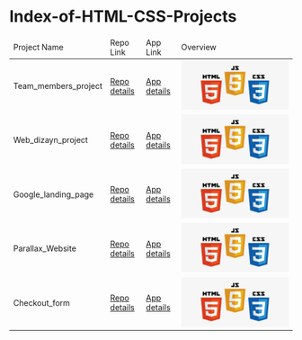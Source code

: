 # Index-of-HTML-CSS-Projects

<table>
    <thead>
        <tr>
            <td>Project Name</td>
            <td>Repo Link</td>
            <td>App Link</td>
            <td>Overview</td>
        </tr>
    </thead>
    <tbody> <tr>
            <td>Team_members_project</td>
            <td><a href="https://github.com/Meltem-Karaagac/Team_member_project" target="_blank">Repo details</a></td>
            <td><a href="https://meltem-karaagac.github.io/Team_member_project/" target="_blank">App details</a></td>
            <td><img src="./IMG.png" alt="html" ></td> 
        </tr>
        <tr>
            <td>Web_dizayn_project</td>
            <td><a href="https://github.com/Meltem-Karaagac/Web_dizayn_project" target="_blank">Repo details</a></td>
            <td><a href="https://meltem-karaagac.github.io/Web_dizayn_project/" target="_blank">App details</a></td>
           <td><img src="./IMG.png" alt="html" ></td> 
        </tr>
        <tr>
            <td>Google_landing_page</td>
            <td><a href="https://github.com/Meltem-Karaagac/Google_landing_page" target="_blank">Repo details</a></td>
            <td><a href="https://meltem-karaagac.github.io/Google_landing_page/" target="_blank">App details</a></td>
             <td><img src="./IMG.png" alt="html" ></td> 
        </tr>
        <tr>
            <td>Parallax_Website</td>
            <td><a href="https://github.com/Meltem-Karaagac/Parallax_Website" target="_blank">Repo details</a></td>
            <td><a href="https://meltem-karaagac.github.io/Parallax_Website/" target="_blank">App details</a></td>
             <td><img src="./IMG.png" alt="html" ></td> 
        </tr>
        <tr>
            <td>Checkout_form</td>
            <td><a href="https://github.com/Meltem-Karaagac/Checkout_form" target="_blank">Repo details</a></td>
            <td><a href="https://meltem-karaagac.github.io/Checkout_form/" target="_blank">App details</a></td>
             <td><img src="./IMG.png" alt="html" ></td> 
        </tr>
     
</tbody>
</table>

